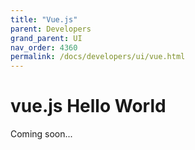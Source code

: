 ```yaml
---
title: "Vue.js"
parent: Developers
grand_parent: UI
nav_order: 4360
permalink: /docs/developers/ui/vue.html
---
```


# vue.js Hello World

Coming soon...